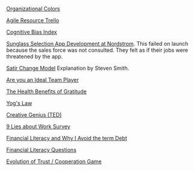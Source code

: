 <!--(dl
(section-meta
    (title General))
)-->

[Organizational Colors](https://www.workplacepeaceinstitute.com/post/reimagining-the-workplace-organizational-paradigms)

[Agile Resource Trello](https://trello.com/b/1lfMkCOh/software-profession-resources)

[Cognitive Bias Index](https://upload.wikimedia.org/wikipedia/commons/6/65/Cognitive_bias_codex_en.svg?ref=insanelyusefulwebsites)

[Sunglass Selection App Development at Nordstrom](https://www.youtube.com/watch?v=2NFH3VC6LNs). This failed on launch because the sales force was not consulted. They felt as if their jobs were threatened by the app.

[Satir Change Model](https://stevenmsmith.com/ar-satir-change-model/) Explanation by Steven Smith.

[Are you an Ideal Team Player](https://www.youtube.com/watch?v=PRh80RyT74I)

[The Health Benefits of Gratitude](https://pmc.ncbi.nlm.nih.gov/articles/PMC3010965/)

[Yog's Law](https://www.chrisstead.net/power-dynamics/yogs-law/workplace-safety/2021/07/16/yogs-law-power-responsibility-and-accountability.html)

[Creative Genius (TED)](https://www.ted.com/talks/elizabeth_gilbert_your_elusive_creative_genius)

[9 Lies about Work Survey](https://catalystgrowthadvisors.com/2019/06/25/nine-lies-about-work-8-question-team-engagement-assessment/)

[Financial Literacy and Why I Avoid the term Debt](http://media.wix.com/ugd/a738b9_9a413bc46954faf89b8f7e10d9239340.pdf)

[Financial Literacy Questions](https://www.rainingpennies.com/investments/financial-literacy-test-quiz/)

[Evolution of Trust / Cooperation Game](https://ncase.me/trust/)
